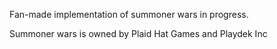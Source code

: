 Fan-made implementation of summoner wars in progress.


Summoner wars is owned by Plaid Hat Games and Playdek Inc 
